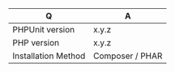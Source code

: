 | Q                   | A
| --------------------| ---------------
| PHPUnit version     | x.y.z
| PHP version         | x.y.z
| Installation Method | Composer / PHAR

<!--
- Please fill in this template according to your issue.
- Please keep the table shown above at the top of your issue.
<<<<<<< HEAD
- Please include the output of "composer info -D | sort" if you installed PHPUnit using Composer.
=======
- Please include the output of "composer info | sort" if you installed PHPUnit using Composer.
>>>>>>> eceea602dbabbbcf9d111bb13e5cb759a42b177a
- Please post code as text (using proper markup). Do not post screenshots of code.
- Visit https://phpunit.de/support.html if you are looking for support.
- Otherwise, replace this comment by the description of your issue.
-->

